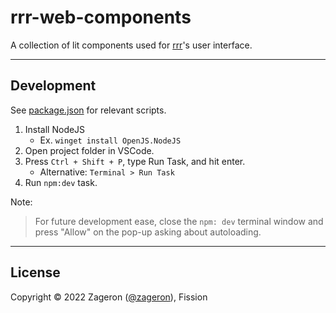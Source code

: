 # rrr-web-components

A collection of lit components used for [rrr](https://github.com/flashflashrevolution/rrr)'s user interface.

---

## Development

See [package.json](package.json) for relevant scripts.

1. Install NodeJS
   - Ex. `winget install OpenJS.NodeJS`
2. Open project folder in VSCode.
3. Press `Ctrl + Shift + P`, type Run Task, and hit enter.
   - Alternative: `Terminal > Run Task`
4. Run `npm:dev` task.

Note:

> For future development ease, close the `npm: dev` terminal window
> and press "Allow" on the pop-up asking about autoloading.

---

## License

Copyright © 2022 Zageron ([@zageron](https://twitter.com/zageron)), Fission
